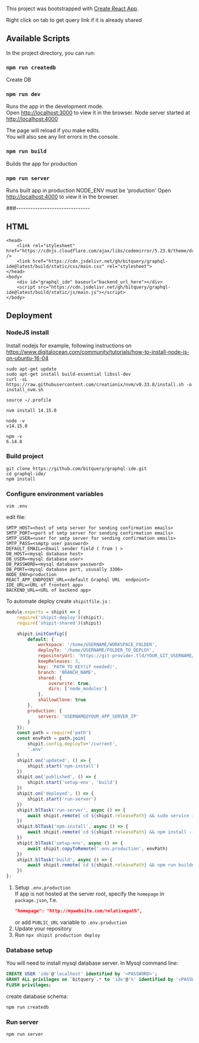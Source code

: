 This project was bootstrapped with [Create React App](https://github.com/facebook/create-react-app).

Right click on tab to get query link if it is already shared

## Available Scripts

In the project directory, you can run:

### `npm run createdb`

Create DB

### `npm run dev`

Runs the app in the development mode.<br />
Open [http://localhost:3000](http://localhost:3000) to view it in the browser.
Node server started at [http://localhost:4000](http://localhost:4000)

The page will reload if you make edits.<br />
You will also see any lint errors in the console.

### `npm run build`

Builds the app for production

### `npm run server`

Runs built app in production
NODE_ENV must be 'production'
Open [http://localhost:4000](http://localhost:4000) to view it in the browser.

###-------------------------------



## HTML

```
<head>
	<link rel="stylesheet" href="https://cdnjs.cloudflare.com/ajax/libs/codemirror/5.23.0/theme/dracula.css" />
	<link href="https://cdn.jsdelivr.net/gh/bitquery/graphql-ide@latest/build/static/css/main.css" rel="stylesheet">
</head>
<body>
	<div id="graphql_ide" baseurl="backend_url_here"></div>
	<script src="https://cdn.jsdelivr.net/gh/bitquery/graphql-ide@latest/build/static/js/main.js"></script>
</body>
```

## Deployment

### NodeJS install

Install nodejs for example, following instructions on 
https://www.digitalocean.com/community/tutorials/how-to-install-node-js-on-ubuntu-16-04

```
sudo apt-get update
sudo apt-get install build-essential libssl-dev
curl -sL https://raw.githubusercontent.com/creationix/nvm/v0.33.8/install.sh -o install_nvm.sh

source ~/.profile

nvm install 14.15.0

node -v
v14.15.0

npm -v
6.14.8

```

### Build project

```
git clone https://github.com/bitquery/graphql-ide.git
cd graphql-ide/
npm install
```

### Configure environment variables

```
vim .env
```

edit file:

```
SMTP_HOST=<host of smtp server for sending confirmation emails>
SMTP_PORT=<port of smtp server for sending confirmation emails>
SMTP_USER=<user for smtp server for sending confirmation emails>
SMTP_PASS=<smptp user password>
DEFAULT_EMAIL=<Email sender field ( from ) >
DB_HOST=<mysql database host>
DB_USER=<mysql database user>
DB_PASSWORD=<mysql database password>
DB_PORT=<mysql database port, ususally 3306>
NODE_ENV=production
REACT_APP_ENDPOINT_URL=<default Graphql URL  endpoint>
IDE_URL=<URL of frontent app>
BACKEND_URL=<URL of backend app>
```

To automate deploy create `shipitfile.js` :
```javascript
module.exports = shipit => {
	require('shipit-deploy')(shipit);
	require('shipit-shared')(shipit)

	shipit.initConfig({
		default: {
			workspace: '/home/USERNAME/WORKSPACE_FOLDER',
			deployTo: '/home/USERNAME/FOLDER_TO_DEPLOY',
			repositoryUrl: 'https://git-provider.tld/YOUR_GIT_USERNAME/YOUR_GIT_REPO_NAME.git',
			keepReleases: 3,
			key: 'PATH_TO_KEY(if needed)',
			branch: 'BRANCH_NAME',
			shared: {
				overwrite: true,
				dirs: ['node_modules']
			},
			shallowClone: true
		},
		production: {
			servers: 'USERNAME@YOUR_APP_SERVER_IP'
		}
	});
	const path = require('path')
	const envPath = path.join(
		shipit.config.deployTo+'/current',
		'.env'
	)
	shipit.on('updated', () => {
		shipit.start('npm-install')
	})
	shipit.on('published', () => {
		shipit.start('setup-env', 'build')
	})
	shipit.on('deployed', () => {
		shipit.start('run-server')
	})
	shipit.blTask('run-server', async () => {
		await shipit.remote(`cd ${shipit.releasePath} && sudo service ide restart`)
	})
	shipit.blTask('npm-install', async () => {
		await shipit.remote(`cd ${shipit.releasePath} && npm install --production`)
	})
	shipit.blTask('setup-env', async () => {
		await shipit.copyToRemote('.env.production', envPath)
	})
	shipit.blTask('build', async () => {
		await shipit.remote(`cd ${shipit.releasePath} && npm run buildns`)
	})
};
```
1. Setup `.env.production`  
	If app is not hosted at the server root, specify the `homepage` in `package.json`, f.e.
	```json
	"homepage": "http://mywebsite.com/relativepath",
	```
	or add `PUBLIC_URL` variable to `.env.production`  
2. Update your repository  
3. Run `npx shipit production deploy`  

### Database setup

You will need to install mysql database server.
In Mysql command line:

```sql
CREATE USER 'ide'@'localhost' identified by '<PASSWORD>';
GRANT ALL privileges on `bitquery`.* to 'ide'@'%' identified by '<PASSWORD>' with grant option;
FLUSH privileges;
```

create database schema:

```
npm run createdb
```

### Run server
```
npm run server
```